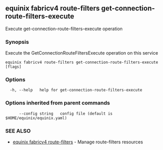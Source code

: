 ## equinix fabricv4 route-filters get-connection-route-filters-execute

Execute get-connection-route-filters-execute operation

### Synopsis

Execute the GetConnectionRouteFiltersExecute operation on this service

```
equinix fabricv4 route-filters get-connection-route-filters-execute [flags]
```

### Options

```
  -h, --help   help for get-connection-route-filters-execute
```

### Options inherited from parent commands

```
      --config string   config file (default is $HOME/equinix/equinix.yaml)
```

### SEE ALSO

* [equinix fabricv4 route-filters](equinix_fabricv4_route-filters.md)	 - Manage route-filters resources

